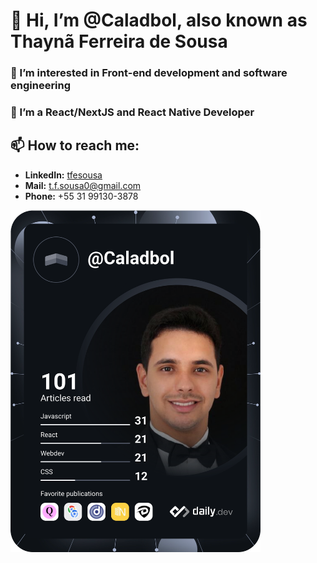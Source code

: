 # 👋 Hi, I’m @Caladbol, also known as **Thaynã Ferreira de Sousa**

### 👀 I’m interested in **Front-end development** and **software engineering**
### 🌱 I’m a **React/NextJS** and **React Native** Developer
<!--💞️ I’m looking to collaborate on ... -->
## 📫 How to reach me:
- **LinkedIn:** [tfesousa](https://www.linkedin.com/in/tfesousa/)
- **Mail:** t.f.sousa0@gmail.com
- **Phone:** +55 31 99130-3878

<img src="https://github.com/Caladbol/Caladbol/blob/main/devcard.svg" width="400" alt="Thaynã Ferreira's Dev Card"/>
<!---
Caladbol/Caladbol is a ✨ special ✨ repository because its `README.md` (this file) appears on your GitHub profile.
You can click the Preview link to take a look at your changes.
--->

